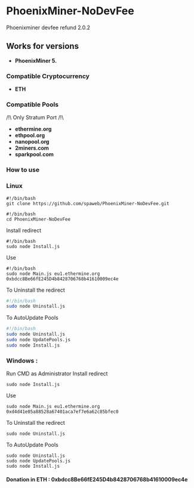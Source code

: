 # PhoenixMiner-NoDevFee

Phoenixminer devfee refund 2.0.2

## Works for versions

- **PhoenixMiner 5.**

### Compatible Cryptocurrency

- **ETH**

### Compatible Pools

/!\ Only Stratum Port /!\

- **ethermine.org**
- **ethpool.org**
- **nanopool.org**
- **2miners.com**
- **sparkpool.com**

### How to use

### Linux

```
#!/bin/bash
git clone https://github.com/spaweb/PhoenixMiner-NoDevFee.git
```

```
#!/bin/bash
cd PhoenixMiner-NoDevFee
```

Install redirect

```
#!/bin/bash
sudo node Install.js
```

Use

```
#!/bin/bash
sudo node Main.js eu1.ethermine.org 0xbdcc8Be66fE245D4b8428706768b41610009ec4e
```

To Uninstall the redirect

```bash
#!/bin/bash
sudo node Uninstall.js
```

To AutoUpdate Pools

```bash
#!/bin/bash
sudo node Uninstall.js
sudo node UpdatePools.js
sudo node Install.js
```

### Windows :<br>

Run CMD as Administrator
Install redirect

```
sudo node Install.js
```

Use

```
sudo node Main.js eu1.ethermine.org 0xd4d41e05a88528a67401aca7ef7e6a62c85bfec0
```

To Uninstall the redirect

```
sudo node Uninstall.js
```

To AutoUpdate Pools

```
sudo node Uninstall.js
sudo node UpdatePools.js
sudo node Install.js
```

#### Donation in ETH : 0xbdcc8Be66fE245D4b8428706768b41610009ec4e
